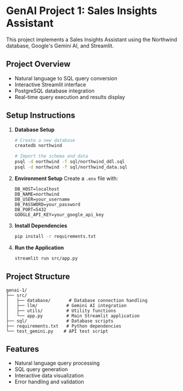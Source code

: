 # GenAI Project 1: Sales Insights Assistant

This project implements a Sales Insights Assistant using the Northwind database, Google's Gemini AI, and Streamlit.

## Project Overview
- Natural language to SQL query conversion
- Interactive Streamlit interface
- PostgreSQL database integration
- Real-time query execution and results display

## Setup Instructions

1. **Database Setup**
   ```bash
   # Create a new database
   createdb northwind

   # Import the schema and data
   psql -d northwind -f sql/northwind_ddl.sql
   psql -d northwind -f sql/northwind_data.sql
   ```

2. **Environment Setup**
   Create a `.env` file with:
   ```
   DB_HOST=localhost
   DB_NAME=northwind
   DB_USER=your_username
   DB_PASSWORD=your_password
   DB_PORT=5432
   GOOGLE_API_KEY=your_google_api_key
   ```

3. **Install Dependencies**
   ```bash
   pip install -r requirements.txt
   ```

4. **Run the Application**
   ```bash
   streamlit run src/app.py
   ```

## Project Structure
```
genai-1/
├── src/
│   ├── database/       # Database connection handling
│   ├── llm/           # Gemini AI integration
│   ├── utils/         # Utility functions
│   └── app.py         # Main Streamlit application
├── sql/               # Database scripts
├── requirements.txt   # Python dependencies
└── test_gemini.py    # API test script
```

## Features
- Natural language query processing
- SQL query generation
- Interactive data visualization
- Error handling and validation